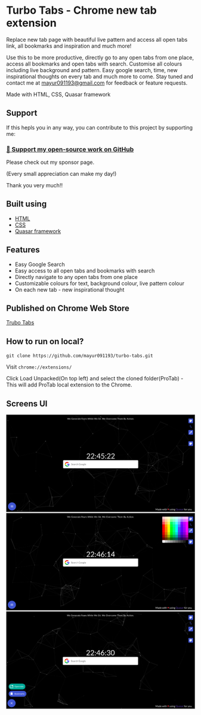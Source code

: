 # Turbo Tabs - Chrome new tab extension


Replace new tab page with beautiful live pattern and access all open tabs link, all bookmarks and inspiration and much more!

Use this to be more productive, directly go to any open tabs from one place, access all bookmarks and open tabs with search. Customise all colours including live background and pattern. Easy google search, time, new inspirational thoughts on every tab and much more to come. Stay tuned and contact me at mayur091193@gmail.com for feedback or feature requests. 

Made with HTML, CSS, Quasar framework

## Support

If this hepls you in any way, you can contribute to this project by supporting me:

### [💜 Support my open-source work on GitHub](https://github.com/sponsors/mayur091193)

Please check out my sponsor page.

(Every small appreciation can make my day!)

Thank you very much!!

## Built using

* [HTML](https://www.w3schools.com/html/)
* [CSS](https://www.w3schools.com/css/)
* [Quasar framework](https://quasar.dev/)


## Features

* Easy Google Search
* Easy access to all open tabs and bookmarks with search
* Directly navigate to any open tabs from one place
* Customizable colours for text, background colour, live pattern colour
* On each new tab - new inspirational thought

## Published on Chrome Web Store

[Trubo Tabs](https://chrome.google.com/webstore/detail/pfagelipodlapancgiiolcjafdbmjoob/publish-accepted?authuser=0&hl=en)

## How to run on local?

```
git clone https://github.com/mayur091193/turbo-tabs.git
```

Visit ```chrome://extensions/```

Click Load Unpacked(On top left) and select the cloned folder(ProTab) - This will add ProTab local extension to the Chrome.


## Screens UI

<img src="statics/images/turbotabs_1.png" border="1" />

<img src="statics/images/turbotabs_2.png" border="1" />

<img src="statics/images/turbotabs_3.png" border="1" />
